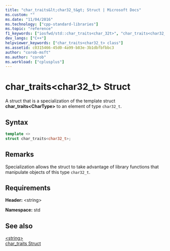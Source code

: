 ```yaml
---
title: "char_traits&lt;char32_t&gt; Struct | Microsoft Docs"
ms.custom: ""
ms.date: "11/04/2016"
ms.technology: ["cpp-standard-libraries"]
ms.topic: "reference"
f1_keywords: ["iosfwd/std::char_traits<char_32t>", "char_traits<char32_t>"]
dev_langs: ["C++"]
helpviewer_keywords: ["char_traits<char32_t> class"]
ms.assetid: c0315466-45d0-4a99-b83e-3b1dbfbfbbc3
author: "corob-msft"
ms.author: "corob"
ms.workload: ["cplusplus"]
---
```

# char_traits&lt;char32_t&gt; Struct

A struct that is a specialization of the template struct **char_traits\<CharType>** to an element of type `char32_t`.

## Syntax

```cpp
template <>
struct char_traits<char32_t>;
```

## Remarks

Specialization allows the struct to take advantage of library functions that manipulate objects of this type `char32_t`.

## Requirements

**Header:** \<string>

**Namespace:** std

## See also

[\<string>](../standard-library/string.md)<br/>
[char_traits Struct](../standard-library/char-traits-struct.md)<br/>

